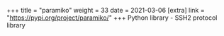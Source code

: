 +++
title = "paramiko"
weight = 33
date = 2021-03-06
[extra]
link = "https://pypi.org/project/paramiko/"
+++
Python library - SSH2 protocol library

